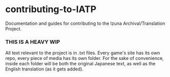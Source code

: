 # contributing-to-IATP
Documentation and guides for contributing to the Izuna Archival/Translation Project.

### THIS IS A HEAVY WIP

All text relevant to the project is in .txt files. Every game's site has its own repo, every piece of media has its own folder. For the sake of convenience, inside each folder will be both the original Japanese text, as well as the English translation (as it gets added).
